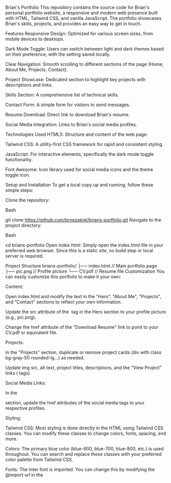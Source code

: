 Brian's Portfolio
This repository contains the source code for Brian's personal portfolio website, a responsive and modern web presence built with HTML, Tailwind CSS, and vanilla JavaScript. The portfolio showcases Brian's skills, projects, and provides an easy way to get in touch.

Features
Responsive Design: Optimized for various screen sizes, from mobile devices to desktops.

Dark Mode Toggle: Users can switch between light and dark themes based on their preference, with the setting saved locally.

Clear Navigation: Smooth scrolling to different sections of the page (Home, About Me, Projects, Contact).

Project Showcase: Dedicated section to highlight key projects with descriptions and links.

Skills Section: A comprehensive list of technical skills.

Contact Form: A simple form for visitors to send messages.

Resume Download: Direct link to download Brian's resume.

Social Media Integration: Links to Brian's social media profiles.

Technologies Used
HTML5: Structure and content of the web page.

Tailwind CSS: A utility-first CSS framework for rapid and consistent styling.

JavaScript: For interactive elements, specifically the dark mode toggle functionality.

Font Awesome: Icon library used for social media icons and the theme toggle icon.

Setup and Installation
To get a local copy up and running, follow these simple steps:

Clone the repository:

Bash

git clone https://github.com/brnezekiel/brians-portfolio.git
Navigate to the project directory:

Bash

cd brians-portfolio
Open index.html:
Simply open the index.html file in your preferred web browser. Since this is a static site, no build step or local server is required.

Project Structure
brians-portfolio/
├── index.html          // Main portfolio page
├── pic.png             // Profile picture
└── CV.pdf              // Resume file
Customization
You can easily customize this portfolio to make it your own:

Content:

Open index.html and modify the text in the "Hero", "About Me", "Projects", and "Contact" sections to reflect your own information.

Update the src attribute of the <img> tag in the Hero section to your profile picture (e.g., pic.png).

Change the href attribute of the "Download Resume" link to point to your CV.pdf or equivalent file.

Projects:

In the "Projects" section, duplicate or remove project cards (div with class bg-gray-50 rounded-lg...) as needed.

Update img src, alt text, project titles, descriptions, and the "View Project" links (<a> tags).

Social Media Links:

In the <footer> section, update the href attributes of the social media <a> tags to your respective profiles.

Styling:

Tailwind CSS: Most styling is done directly in the HTML using Tailwind CSS classes. You can modify these classes to change colors, fonts, spacing, and more.

Colors: The primary blue color (blue-600, blue-700, blue-800, etc.) is used throughout. You can search and replace these classes with your preferred color palette from Tailwind CSS.

Fonts: The Inter font is imported. You can change this by modifying the @import url in the <style> block within the <head> section and updating the font-inter class on the <body> tag.

Contributing
While this is a personal portfolio, suggestions for improvements are welcome. Please open an issue if you have any ideas or spot any bugs.

License
This project is open source and available under the MIT License.

Contact
Feel free to reach out to Brian through the contact form on the website or via his social media channels linked in the footer.
